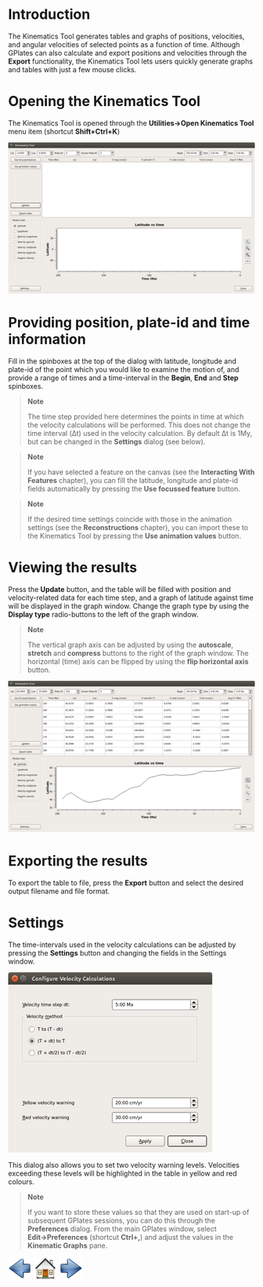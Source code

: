 Introduction
============

The Kinematics Tool generates tables and graphs of positions, velocities, and angular velocities of selected points as a function of time. Although GPlates can also calculate and export positions and velocities through the **Export** functionality, the Kinematics Tool lets users quickly generate graphs and tables with just a few mouse clicks.

Opening the Kinematics Tool
===========================

The Kinematics Tool is opened through the **Utilities→Open Kinematics Tool** menu item (shortcut **Shift+Ctrl+K**)

![](screenshots/KinematicsToolStart.png)

Providing position, plate-id and time information
=================================================

Fill in the spinboxes at the top of the dialog with latitude, longitude and plate-id of the point which you would like to examine the motion of, and provide a range of times and a time-interval in the **Begin**, **End** and **Step** spinboxes.

> **Note**
>
> The time step provided here determines the points in time at which the velocity calculations will be performed. This does not change the time interval (Δt) used in the velocity calculation. By default Δt is 1My, but can be changed in the **Settings** dialog (see below).

> **Note**
>
> If you have selected a feature on the canvas (see the **Interacting With Features** chapter), you can fill the latitude, longitude and plate-id fields automatically by pressing the **Use focussed feature** button.

> **Note**
>
> If the desired time settings coincide with those in the animation settings (see the **Reconstructions** chapter), you can import these to the Kinematics Tool by pressing the **Use animation values** button.

Viewing the results
===================

Press the **Update** button, and the table will be filled with position and velocity-related data for each time step, and a graph of latitude against time will be displayed in the graph window. Change the graph type by using the **Display type** radio-buttons to the left of the graph window.

> **Note**
>
> The vertical graph axis can be adjusted by using the **autoscale**, **stretch** and **compress** buttons to the right of the graph window. The horizontal (time) axis can be flipped by using the **flip horizontal axis** button.

![](screenshots/KinematicsToolLatitude.png)

Exporting the results
=====================

To export the table to file, press the **Export** button and select the desired output filename and file format.

Settings
========

The time-intervals used in the velocity calculations can be adjusted by pressing the **Settings** button and changing the fields in the Settings window.

![](screenshots/KinematicsToolSettings.png)

This dialog also allows you to set two velocity warning levels. Velocities exceeding these levels will be highlighted in the table in yellow and red colours.

> **Note**
>
> If you want to store these values so that they are used on start-up of subsequent GPlates sessions, you can do this through the **Preferences** dialog. From the main GPlates window, select **Edit→Preferences** (shortcut **Ctrl+,**) and adjust the values in the **Kinematic Graphs** pane.

![](images/icons/prev.png) ![](images/icons/home.png) ![](images/icons/next.png)
